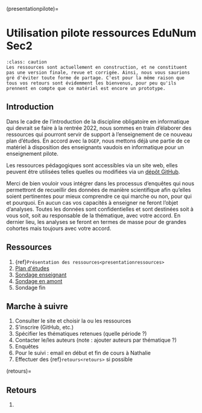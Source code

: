 (presentationpilote)=
# Utilisation pilote ressources EduNum Sec2

```{admonition} Important
:class: caution
Les ressources sont actuellement en construction, et ne constituent pas une version finale, revue et corrigée. Ainsi, nous vous saurions gré d'éviter toute forme de partage. C'est pour la même raison que tous vos retours sont évidemment les bienvenus, pour peu qu'ils prennent en compte que ce matériel est encore un prototype.
```

## Introduction

Dans le cadre de l’introduction de la discipline obligatoire en informatique qui devrait se faire à la rentrée 2022, nous sommes en train d’élaborer des ressources qui pourront servir de support à l’enseignement de ce nouveau plan d’études. 
En accord avec la `DGEP`, nous mettons déjà une partie de ce matériel à disposition des enseignants vaudois en informatique pour un enseignement pilote.

Les ressources pédagogiques sont accessibles via un site web, elles peuvent être utilisées telles quelles ou modifiées via un [dépôt GitHub](https://github.com/edunum-sec2/ressources).

Merci de bien vouloir vous intégrer dans les processus d’enquêtes qui nous permettront de recueillir des données de manière scientifique afin qu’elles soient pertinentes pour mieux comprendre ce qui marche ou non, pour qui et pourquoi. En aucun cas vos capacités à enseigner ne feront l’objet d’analyses. Toutes les données sont confidentielles et sont destinées soit à vous soit, soit au responsable de la thématique, avec votre accord. En dernier lieu, les analyses se feront en termes de masse pour de grandes cohortes mais toujours avec votre accord.

## Ressources

1. {ref}`Présentation des ressources<presentationressources>`
2. [Plan d'études](http://edunumsec2.ch/content/admin/A1-PlanEtudes-V2.pdf)
3. [Sondage enseignant](https://fr.surveymonkey.com/r/J3B3J8D)
4. [Sondage en amont](https://www.surveymonkey.com/r/gymprescinf)
5. Sondage fin

## Marche à suivre

1. Consulter le site et choisir la ou les ressources
2. S'inscrire (GitHub, etc.)
3. Spécifier les thématiques retenues (quelle période ?)
4. Contacter le/les auteurs (note : ajouter auteurs par thématique ?)
5. Enquêtes
6. Pour le suivi : email en début et fin de cours à Nathalie
7. Effectuer des {ref}`retours<retours>` si possible

(retours)=
## Retours

1. 
